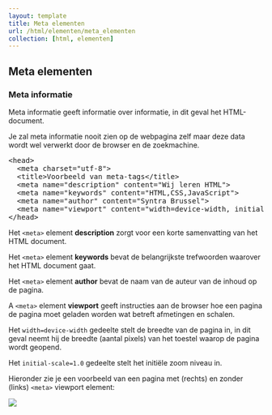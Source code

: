 ```yaml
---
layout: template
title: Meta elementen
url: /html/elementen/meta_elementen
collection: [html, elementen]
---
```


## Meta elementen

### Meta informatie
<div class="highlight">
Meta informatie geeft informatie over informatie, in dit geval het HTML-document.

Je zal meta informatie nooit zien op de webpagina zelf maar deze data wordt wel verwerkt door de browser en de zoekmachine.
</div>


<pre>
&lt;head&gt;
  &lt;meta charset=&quot;utf-8&quot;&gt;
  &lt;title&gt;Voorbeeld van meta-tags&lt;/title&gt;
  &lt;meta name=&quot;description&quot; content=&quot;Wij leren HTML&quot;&gt;
  &lt;meta name=&quot;keywords&quot; content=&quot;HTML,CSS,JavaScript&quot;&gt;
  &lt;meta name=&quot;author&quot; content=&quot;Syntra Brussel&quot;&gt;
  &lt;meta name=&quot;viewport&quot; content=&quot;width=device-width, initial-scale=1.0&quot;&gt; 
&lt;/head&gt;
</pre>

Het <code>&lt;meta&gt;</code> element <strong>description</strong> zorgt voor een korte samenvatting van het HTML document.

Het <code>&lt;meta&gt;</code> element <strong>keywords</strong> bevat de belangrijkste trefwoorden waarover het HTML document gaat.

Het <code>&lt;meta&gt;</code> element <strong>author</strong> bevat de naam van de auteur van de inhoud op de pagina.

A <code>&lt;meta&gt;</code> element <strong>viewport</strong> geeft instructies aan de browser hoe een pagina de pagina moet geladen worden wat betreft afmetingen en schalen.

Het <code>width=device-width</code> gedeelte stelt de breedte van de pagina in, in dit geval neemt hij de breedte (aantal pixels) van het toestel waarop de pagina wordt geopend.

Het <code>initial-scale=1.0</code> gedeelte stelt het initiële zoom niveau in.

Hieronder zie je een voorbeeld van een pagina met (rechts) en zonder (links) <code>&lt;meta&gt;</code> viewport element:

<img src="{{ '/html/elementen/images/viewport.png' | relative_url}}" />

